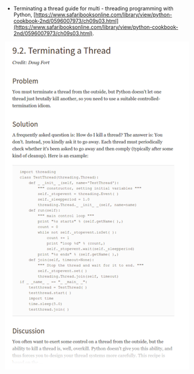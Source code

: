 * Terminating a thread guide for multi - threading programming with Python, [https://www.safaribooksonline.com/library/view/python-cookbook-2nd/0596007973/ch09s03.html](https://www.safaribooksonline.com/library/view/python-cookbook-2nd/0596007973/ch09s03.html).

![./20161222-0135-cet-terminating-a-thread-1.png](./20161222-0135-cet-terminating-a-thread-1.png)